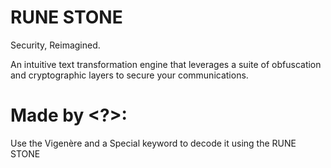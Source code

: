 # RUNE STONE

Security, Reimagined.

An intuitive text transformation engine that leverages a suite of obfuscation and cryptographic layers to secure your communications.

# Made by <?>: 

Use the Vigenère and a Special keyword to decode it using the RUNE STONE
